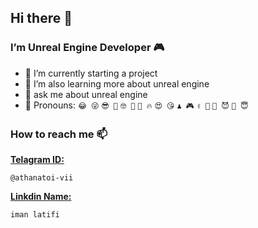 ## Hi there 👋

### I’m Unreal Engine Developer 🎮

- 🔭 I’m currently starting a project
- 🌱 I’m also learning more about unreal engine
- 💬 ask me about unreal engine
- 🧑 Pronouns:  ```😂 😜``` ```😎 🤠``` ```🤓 🤔``` ```🥶 🔥``` ```😍 😘``` ```♟️ 🎮``` ```✌️ 🤝``` ```🤫 😈``` ```🤑 😇```


### How to reach me 📫
[**Telagram ID:**](https://t.me/athanatoi_vii)
```
@athanatoi-vii
```
[**Linkdin Name:**](https://www.linkedin.com/public-profile/settings)
```
iman latifi
```
